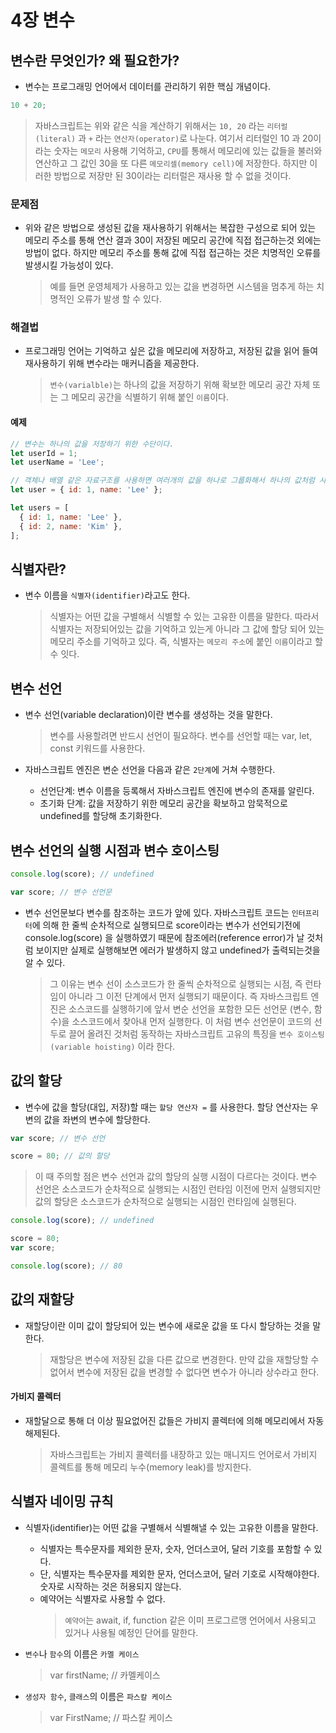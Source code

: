 # 4장 변수

## 변수란 무엇인가? 왜 필요한가?

- 변수는 프로그래밍 언어에서 데이터를 관리하기 위한 핵심 개념이다.

```javascript
10 + 20;
```

> 자바스크립트는 위와 같은 식을 계산하기 위해서는 `10, 20` 라는 `리터럴(literal)` 과 `+` 라는 `연산자(operator)`로 나눈다. 여기서 리터럴인 10 과 20이라는 숫자는 `메모리` 사용해 기억하고, `CPU`를 통해서 메모리에 있는 값들을 불러와 연산하고 그 값인 30을 또 다른 `메모리셀(memory cell)`에 저장한다. 하지만 이러한 방법으로 저장만 된 30이라는 리터럴은 재사용 할 수 없을 것이다.

### 문제점

- 위와 같은 방법으로 생성된 값을 재사용하기 위해서는 복잡한 구성으로 되어 있는 메모리 주소를 통해 연산 결과 30이 저장된 메모리 공간에 직접 접근하는것 외에는 방법이 없다. 하지만 메모리 주소를 통해 값에 직접 접근하는 것은 치명적인 오류를 발생시킬 가능성이 있다.

  > 예를 들면 운영체제가 사용하고 있는 값을 변경하면 시스템을 멈추게 하는 치명적인 오류가 발생 할 수 있다.

### 해결법

- 프로그래밍 언어는 기억하고 싶은 값을 메모리에 저장하고, 저장된 값을 읽어 들여 재사용하기 위해 변수라는 매커니즘을 제공한다.

  > `변수(varialble)`는 하나의 값을 저장하기 위해 확보한 메모리 공간 자체 또는 그 메모리 공간을 식별하기 위해 붙인 `이름`이다.

#### 예제

```javascript
// 변수는 하나의 값을 저장하기 위한 수단이다.
let userId = 1;
let userName = 'Lee';

// 객체나 배열 같은 자료구조를 사용하면 여러개의 값을 하나로 그룹화해서 하나의 값처럼 사용할 수 있다.
let user = { id: 1, name: 'Lee' };

let users = [
  { id: 1, name: 'Lee' },
  { id: 2, name: 'Kim' },
];
```

## 식별자란?

- 변수 이름을 `식별자(identifier)`라고도 한다.

  > 식별자는 어떤 값을 구별해서 식별할 수 있는 고유한 이름을 말한다. 따라서 식별자는 저장되어있는 값을 기억하고 있는게 아니라 그 값에 할당 되어 있는 메모리 주소를 기억하고 있다. 즉, 식별자는 `메모리 주소`에 붙인 `이름`이라고 할 수 잇다.

## 변수 선언

- 변수 선언(variable declaration)이란 변수를 생성하는 것을 말한다.

  > 변수를 사용할려면 반드시 선언이 필요하다. 변수를 선언할 때는 var, let, const 키워드를 사용한다.

- 자바스크립트 엔진은 변순 선언을 다음과 같은 `2단계`에 거쳐 수행한다.
  - 선언단계: 변수 이름을 등록해서 자바스크립트 엔진에 변수의 존재를 알린다.
  - 초기화 단계: 값을 저장하기 위한 메모리 공간을 확보하고 암묵적으로 undefined를 할당해 초기화한다.

## 변수 선언의 실행 시점과 변수 호이스팅

```javascript
console.log(score); // undefined

var score; // 변수 선언문
```

- 변수 선언문보다 변수를 참조하는 코드가 앞에 있다. 자바스크립트 코드는 `인터프리터`에 의해 한 줄씩 순차적으로 실행되므로 score이라는 변수가 선언되기전에 console.log(score) 을 실행하였기 때문에 참조에러(reference error)가 날 것처럼 보이지만 실제로 실행해보면 에러가 발생하지 않고 undefined가 출력되는것을 알 수 있다.

  > 그 이유는 변수 선이 소스코드가 한 줄씩 순차적으로 실행되는 시점, 즉 런타임이 아니라 그 이전 단계에서 먼저 실행되기 때문이다. 즉 자바스크립트 엔진은 소스코드를 실행하기에 앞서 변순 선언을 포함한 모든 선언문 (변수, 함수)을 소스코드에서 찾아내 먼저 실행한다. 이 처럼 변수 선언문이 코드의 선두로 끌어 올려진 것처럼 동작하는 자바스크립트 고유의 특징을 `변수 호이스팅(variable hoisting)` 이라 한다.

## 값의 할당

- 변수에 값을 할당(대입, 저장)할 때는 `할당 연산자 =` 를 사용한다. 할당 연산자는 우변의 값을 좌변의 변수에 할당한다.

```javascript
var score; // 변수 선언

score = 80; // 값의 할당
```

> 이 때 주의할 점은 변수 선언과 값의 할당의 실행 시점이 다르다는 것이다. 변수 선언은 소스코드가 순차적으로 실행되는 시점인 런타임 이전에 먼저 실행되지만 값의 할당은 소스코드가 순차적으로 실행되는 시점인 런타임에 실행된다.

```javascript
console.log(score); // undefined

score = 80;
var score;

console.log(score); // 80
```

## 값의 재할당

- 재할당이란 이미 값이 할당되어 있는 변수에 새로운 값을 또 다시 할당하는 것을 말한다.
  > 재할당은 변수에 저장된 값을 다른 값으로 변경한다. 만약 값을 재할당할 수 없어서 변수에 저장된 값을 변경할 수 없다면 변수가 아니라 상수라고 한다.

#### 가비지 콜렉터

- 재할달으로 통해 더 이상 필요없어진 값들은 가비지 콜렉터에 의해 메모리에서 자동 해제된다.
  > 자바스크립트는 가비지 콜렉터를 내장하고 있는 매니지드 언어로서 가비지 콜렉트를 통해 메모리 누수(memory leak)를 방지한다.

## 식별자 네이밍 규칙

- 식별자(identifier)는 어떤 값을 구별해서 식별해낼 수 있는 고유한 이름을 말한다.

  - 식별자는 특수문자를 제외한 문자, 숫자, 언더스코어, 달러 기호를 포함할 수 있다.
  - 단, 식별자는 특수문자를 제외한 문자, 언더스코어, 달러 기호로 시작해야한다. 숫자로 시작하는 것은 허용되지 않는다.
  - 예약어는 식별자로 사용할 수 없다.
    > `예약어`는 await, if, function 같은 이미 프로그르맹 언어에서 사용되고 있거나 사용될 예정인 단어를 말한다.

- `변수`나 `함수`의 이름은 `카멜 케이스`

  > var firstName; // 카멜케이스

- `생성자 함수`, `클래스`의 이름은 `파스칼 케이스`
  > var FirstName; // 파스칼 케이스
